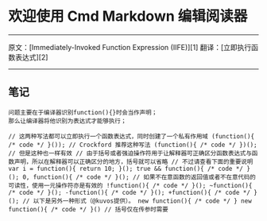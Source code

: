 # 欢迎使用 Cmd Markdown 编辑阅读器

------

原文：[Immediately-Invoked Function Expression (IIFE)][1]
翻译：[立即执行函数表达式][2]

------

## 笔记
    问题主要在于编译器识别function(){}时会当作声明；
    那么让编译器将他识别为表达式才能够执行；

``// 这两种写法都可以立即执行一个函数表达式，同时创建了一个私有作用域
(function(){ /* code */ }()); // Crockford 推荐这种写法
(function(){ /* code */ })(); // 但是这种也一样有效
// 由于括号或者强迫操作符用于让解释器可正确区分函数表达式与函数声明，所以在解释器可以正确区分的地方，括号就可以省略
// 不过请查看下面的重要说明
var i = function(){ return 10; }();
true && function(){ /* code */ }();
0, function(){ /* code */ }();
// 如果不在意函数的返回值或者不在意代码的可读性，使用一元操作符亦是有效的
!function(){ /* code */ }();
~function(){ /* code */ }();
-function(){ /* code */ }();
+function(){ /* code */ }();
// 以下是另外一种形式（@kuvos提供）。
new function(){ /* code */ }
new function(){ /* code */ }() // 括号仅在传参时需要
``

